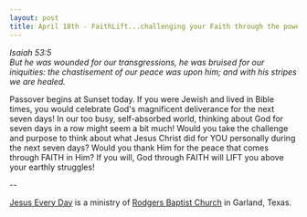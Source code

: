 ```yaml
---
layout: post
title: April 18th - FaithLift...challenging your Faith through the power of
---
```


_Isaiah 53:5  
But he was wounded for our transgressions, he was bruised for our
iniquities: the chastisement of our peace was upon him; and with his
stripes we are healed._

Passover begins at Sunset today. If you were Jewish and lived in
Bible times, you would celebrate God's magnificent deliverance for
the next seven days! In our too busy, self-absorbed world, thinking
about God for seven days in a row might seem a bit much! Would you
take the challenge and purpose to think about what Jesus Christ did
for YOU personally during the next seven days? Would you thank Him
for the peace that comes through FAITH in Him? If you will, God
through FAITH will LIFT you above your earthly struggles!

 --

<a href=http://jesuseveryday.net>Jesus Every Day</a> is a ministry of <a href=http://rodgersbaptist.net>Rodgers Baptist Church</a> in Garland, Texas.
